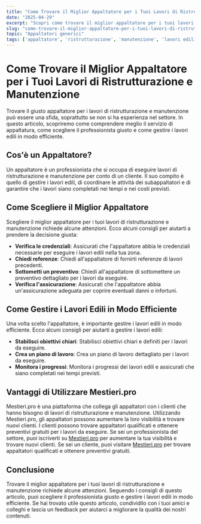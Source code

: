 ```yaml
---
title: "Come Trovare il Miglior Appaltatore per i Tuoi Lavori di Ristrutturazione e Manutenzione"
date: "2025-04-29"
excerpt: "Scopri come trovare il miglior appaltatore per i tuoi lavori di ristrutturazione e manutenzione. Impara a comprendere il servizio, a scegliere il professionista giusto e a gestire i lavori edili in modo efficiente."
slug: "come-trovare-il-miglior-appaltatore-per-i-tuoi-lavori-di-ristrutturazione-e-manutenzione"
topic: "Appaltatori generici"
tags: ['appaltatore', 'ristrutturazione', 'manutenzione', 'lavori edili', 'clienti']
---
```

# Come Trovare il Miglior Appaltatore per i Tuoi Lavori di Ristrutturazione e Manutenzione

Trovare il giusto appaltatore per i lavori di ristrutturazione e manutenzione può essere una sfida, soprattutto se non si ha esperienza nel settore. In questo articolo, scopriremo come comprendere meglio il servizio di appaltatura, come scegliere il professionista giusto e come gestire i lavori edili in modo efficiente.

## Cos'è un Appaltatore?

Un appaltatore è un professionista che si occupa di eseguire lavori di ristrutturazione e manutenzione per conto di un cliente. Il suo compito è quello di gestire i lavori edili, di coordinare le attività dei subappaltatori e di garantire che i lavori siano completati nei tempi e nei costi previsti.

## Come Scegliere il Miglior Appaltatore

Scegliere il miglior appaltatore per i tuoi lavori di ristrutturazione e manutenzione richiede alcune attenzioni. Ecco alcuni consigli per aiutarti a prendere la decisione giusta:

* **Verifica le credenziali**: Assicurati che l'appaltatore abbia le credenziali necessarie per eseguire i lavori edili nella tua zona.
* **Chiedi referenze**: Chiedi all'appaltatore di fornirti referenze di lavori precedenti.
* **Sottometti un preventivo**: Chiedi all'appaltatore di sottomettere un preventivo dettagliato per i lavori da eseguire.
* **Verifica l'assicurazione**: Assicurati che l'appaltatore abbia un'assicurazione adeguata per coprire eventuali danni o infortuni.

## Come Gestire i Lavori Edili in Modo Efficiente

Una volta scelto l'appaltatore, è importante gestire i lavori edili in modo efficiente. Ecco alcuni consigli per aiutarti a gestire i lavori edili:

* **Stabilisci obiettivi chiari**: Stabilisci obiettivi chiari e definiti per i lavori da eseguire.
* **Crea un piano di lavoro**: Crea un piano di lavoro dettagliato per i lavori da eseguire.
* **Monitora i progressi**: Monitora i progressi dei lavori edili e assicurati che siano completati nei tempi previsti.

## Vantaggi di Utilizzare Mestieri.pro

Mestieri.pro è una piattaforma che collega gli appaltatori con i clienti che hanno bisogno di lavori di ristrutturazione e manutenzione. Utilizzando Mestieri.pro, gli appaltatori possono aumentare la loro visibilità e trovare nuovi clienti. I clienti possono trovare appaltatori qualificati e ottenere preventivi gratuiti per i lavori da eseguire. Se sei un professionista del settore, puoi iscriverti su [Mestieri.pro](https://mestieri.pro/info) per aumentare la tua visibilità e trovare nuovi clienti. Se sei un cliente, puoi visitare [Mestieri.pro](https://mestieri.pro) per trovare appaltatori qualificati e ottenere preventivi gratuiti.

## Conclusione

Trovare il miglior appaltatore per i tuoi lavori di ristrutturazione e manutenzione richiede alcune attenzioni. Seguendo i consigli di questo articolo, puoi scegliere il professionista giusto e gestire i lavori edili in modo efficiente. Se hai trovato utile questo articolo, condividilo con i tuoi amici e colleghi e lascia un feedback per aiutarci a migliorare la qualità dei nostri contenuti.